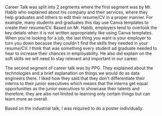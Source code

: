 Career Talk was split into 2 segments where the first segment was by Mr. Habib who explained about his company and their services, where they help graduates and others to edit their resume/CV in a proper manner. For example, many students and graduates this day use Canva templates to create their resume/CV. Based on Mr. Habib, employers tend to overlook the key details when it is not written appropriately like using Canva templates. When you're looking for a job, the last thing you want is your employer to turn you down because they couldn't find the skills they needed in your resume/CV. I think that was something every student ad graduate needed to hear to increase their chances in employability. He also did explain on the soft skills we will need to stay relevant and important in our career.

The second segment of career talk was by PPG. They explained about the technologies and a brief explanation on things we would do as data engineers there. I liked how they said that they don't differentiate their interns to their junior executives which means that the interns get equal opportunities as the junior executives to showcase their talents and therefore, they are also not limited to learning only certain things but can learn more as overall.

Based on the industrial talk, I was required to do a poster individually.
